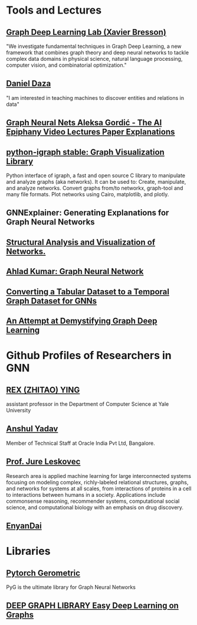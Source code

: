 # Tools and Lectures
## [Graph Deep Learning Lab (Xavier Bresson)](https://graphdeeplearning.github.io/)
"We investigate fundamental techniques in Graph Deep Learning, a new framework that combines graph theory and deep neural networks to tackle complex data domains in physical science, natural language processing, computer vision, and combinatorial optimization."
## [Daniel Daza](https://dfdazac.github.io/)
"I am interested in teaching machines to discover entities and relations in data"
## [Graph Neural Nets Aleksa Gordić - The AI Epiphany Video Lectures Paper Explanations](https://www.youtube.com/playlist?list=PLBoQnSflObckArGNhOcNg7lQG_f0ZlHF5)
## [python-igraph stable: Graph Visualization Library](https://python.igraph.org/en/stable/index.html)
Python interface of igraph, a fast and open source C library to manipulate and analyze graphs (aka networks). It can be used to:
Create, manipulate, and analyze networks.
Convert graphs from/to networkx, graph-tool and many file formats.
Plot networks using Cairo, matplotlib, and plotly.
## GNNExplainer: Generating Explanations for Graph Neural Networks
## [Structural Analysis and Visualization of Networks.](https://www.youtube.com/playlist?list=PLriUvS7IljvkBLqU4nPOZtAkp7rgpxjg1)
## [Ahlad Kumar: Graph Neural Network](https://www.youtube.com/watch?v=1miz7yggcTg&t=228s&ab_channel=AhladKumar)
## [Converting a Tabular Dataset to a Temporal Graph Dataset for GNNs](https://www.youtube.com/watch?v=XPTwvvlHaUA&ab_channel=DeepFindr)
## [An Attempt at Demystifying Graph Deep Learning](https://ericmjl.github.io/essays-on-data-science/machine-learning/graph-nets/)

# Github Profiles of Researchers in GNN
## [REX (ZHITAO) YING](https://www.cs.yale.edu/homes/ying-rex/)
assistant professor in the Department of Computer Science at Yale University
## [Anshul Yadav](https://anshulyadav.org/)
 Member of Technical Staff at Oracle India Pvt Ltd, Bangalore. 
## [Prof. Jure Leskovec](http://snap.stanford.edu/people.html)
Research area is applied machine learning for large interconnected systems focusing on modeling complex, richly-labeled relational structures, graphs, and networks for systems at all scales, from interactions of proteins in a cell to interactions between humans in a society. Applications include commonsense reasoning, recommender systems, computational social science, and computational biology with an emphasis on drug discovery.
## [EnyanDai](https://github.com/EnyanDai?tab=repositories)
# Libraries
## [Pytorch Gerometric](https://www.pyg.org/)
PyG is the ultimate library for Graph Neural Networks

## [DEEP GRAPH LIBRARY Easy Deep Learning on Graphs](https://www.dgl.ai/)
